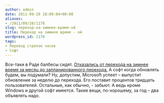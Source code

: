 ```yaml
---
author: admin
date: 2011-09-20 18:09:04+00:00
aliases:
- /2011/09/20/1178
slug: переход-на-зимнее-время-ой
title: Переход на зимнее время - ой
wordpress_id: 1178
tags:
- Перевод стрелок часов
- Софт
---
```


Все-таки в Раде балбесы сидят. [Отказались от перехода на зимнее время за месяц до запланированного перехода.](http://www.rbc.ua/rus/top/show/ukraina-otkazalas-ot-perehoda-na-zimnee-vremya-20092011143300) А софт когда обновлять будем, вы подумали? Ну, допустим, Microsoft успеет – выпустит обновление за неделю до перехода. Его поставит процентов тридцать пользователей. Остальные, как обычно, - забьют. А ведь кроме Windows и другой софт имеется. Такие вещи, по-хорошему, за год – два объявлять надо.
